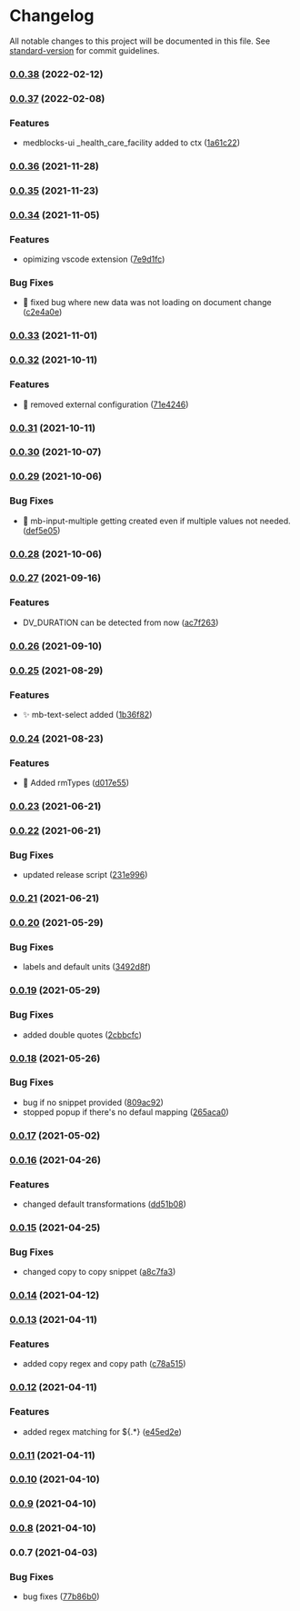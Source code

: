 # Changelog

All notable changes to this project will be documented in this file. See [standard-version](https://github.com/conventional-changelog/standard-version) for commit guidelines.

### [0.0.38](https://github.com/sidharthramesh/vscode-medblocks-ui/compare/v0.0.37...v0.0.38) (2022-02-12)

### [0.0.37](https://github.com/sidharthramesh/vscode-medblocks-ui/compare/v0.0.36...v0.0.37) (2022-02-08)


### Features

* medblocks-ui _health_care_facility added to ctx ([1a61c22](https://github.com/sidharthramesh/vscode-medblocks-ui/commit/1a61c229c4d3c33bc19e2d95f603a781864ed38d))

### [0.0.36](https://github.com/sidharthramesh/vscode-medblocks-ui/compare/v0.0.35...v0.0.36) (2021-11-28)

### [0.0.35](https://github.com/sidharthramesh/vscode-medblocks-ui/compare/v0.0.34...v0.0.35) (2021-11-23)

### [0.0.34](https://github.com/sidharthramesh/vscode-medblocks-ui/compare/v0.0.33...v0.0.34) (2021-11-05)


### Features

* opimizing vscode extension ([7e9d1fc](https://github.com/sidharthramesh/vscode-medblocks-ui/commit/7e9d1fcc1dbabf29e4e5b07ae61f207cd88aed3d))


### Bug Fixes

* :bug: fixed bug where new data was not loading on document change ([c2e4a0e](https://github.com/sidharthramesh/vscode-medblocks-ui/commit/c2e4a0ece97186e3ae19e35dfe429113b29d83e2))

### [0.0.33](https://github.com/sidharthramesh/vscode-medblocks-ui/compare/v0.0.32...v0.0.33) (2021-11-01)
### [0.0.32](https://github.com/sidharthramesh/vscode-medblocks-ui/compare/v0.0.31...v0.0.32) (2021-10-11)


### Features

* :bug: removed external configuration ([71e4246](https://github.com/sidharthramesh/vscode-medblocks-ui/commit/71e42468e00015eba30c353ef6727ddfc87b4320))

### [0.0.31](https://github.com/sidharthramesh/vscode-medblocks-ui/compare/v0.0.30...v0.0.31) (2021-10-11)

### [0.0.30](https://github.com/sidharthramesh/vscode-medblocks-ui/compare/v0.0.29...v0.0.30) (2021-10-07)

### [0.0.29](https://github.com/sidharthramesh/vscode-medblocks-ui/compare/v0.0.28...v0.0.29) (2021-10-06)


### Bug Fixes

* :bug: mb-input-multiple getting created even if multiple values not needed. ([def5e05](https://github.com/sidharthramesh/vscode-medblocks-ui/commit/def5e05281fd732ccea452c8c77b1fec862c60f6))

### [0.0.28](https://github.com/sidharthramesh/vscode-medblocks-ui/compare/v0.0.27...v0.0.28) (2021-10-06)

### [0.0.27](https://github.com/sidharthramesh/vscode-medblocks-ui/compare/v0.0.26...v0.0.27) (2021-09-16)


### Features

* DV_DURATION can be detected from now ([ac7f263](https://github.com/sidharthramesh/vscode-medblocks-ui/commit/ac7f2631baabdd14952d137ced53f680e2e32078))

### [0.0.26](https://github.com/sidharthramesh/vscode-medblocks-ui/compare/v0.0.25...v0.0.26) (2021-09-10)

### [0.0.25](https://github.com/sidharthramesh/vscode-medblocks-ui/compare/v0.0.24...v0.0.25) (2021-08-29)


### Features

* :sparkles: mb-text-select added ([1b36f82](https://github.com/sidharthramesh/vscode-medblocks-ui/commit/1b36f8240a77a24e86ce997517343de78e551d1d))

### [0.0.24](https://github.com/sidharthramesh/vscode-medblocks-ui/compare/v0.0.23...v0.0.24) (2021-08-23)


### Features

* :art: Added rmTypes ([d017e55](https://github.com/sidharthramesh/vscode-medblocks-ui/commit/d017e55098bb2f21c192fc03eb767f31ad34401f))

### [0.0.23](https://github.com/sidharthramesh/vscode-medblocks-ui/compare/v0.0.22...v0.0.23) (2021-06-21)

### [0.0.22](https://github.com/sidharthramesh/vscode-medblocks-ui/compare/v0.0.21...v0.0.22) (2021-06-21)


### Bug Fixes

* updated release script ([231e996](https://github.com/sidharthramesh/vscode-medblocks-ui/commit/231e99699534da45018accb339cd062bb93c9894))

### [0.0.21](https://github.com/sidharthramesh/vscode-medblocks-ui/compare/v0.0.20...v0.0.21) (2021-06-21)

### [0.0.20](https://github.com/sidharthramesh/vscode-medblocks-ui/compare/v0.0.19...v0.0.20) (2021-05-29)


### Bug Fixes

* labels and default units ([3492d8f](https://github.com/sidharthramesh/vscode-medblocks-ui/commit/3492d8ffa3f259770a6cba592bc3d60e744229eb))

### [0.0.19](https://github.com/sidharthramesh/vscode-medblocks-ui/compare/v0.0.18...v0.0.19) (2021-05-29)


### Bug Fixes

* added double quotes ([2cbbcfc](https://github.com/sidharthramesh/vscode-medblocks-ui/commit/2cbbcfc808e48c9b19c9231d00fb03d944315546))

### [0.0.18](https://github.com/sidharthramesh/vscode-medblocks-ui/compare/v0.0.17...v0.0.18) (2021-05-26)


### Bug Fixes

* bug if no snippet provided ([809ac92](https://github.com/sidharthramesh/vscode-medblocks-ui/commit/809ac9206529bc8b231964b7e435f60dceb0ad76))
* stopped popup if there's no defaul mapping ([265aca0](https://github.com/sidharthramesh/vscode-medblocks-ui/commit/265aca031911a6c641b4c8dfd3a5ed899835881e))

### [0.0.17](https://github.com/sidharthramesh/vscode-medblocks-ui/compare/v0.0.16...v0.0.17) (2021-05-02)

### [0.0.16](https://github.com/sidharthramesh/vscode-medblocks-ui/compare/v0.0.15...v0.0.16) (2021-04-26)


### Features

* changed default transformations ([dd51b08](https://github.com/sidharthramesh/vscode-medblocks-ui/commit/dd51b086c76d98dd0721a2dc8e63f878c1968bcd))

### [0.0.15](https://github.com/sidharthramesh/vscode-medblocks-ui/compare/v0.0.14...v0.0.15) (2021-04-25)


### Bug Fixes

* changed copy to copy snippet ([a8c7fa3](https://github.com/sidharthramesh/vscode-medblocks-ui/commit/a8c7fa33ce1a13f38272ea753b345ed2363935f7))

### [0.0.14](https://github.com/sidharthramesh/vscode-medblocks-ui/compare/v0.0.13...v0.0.14) (2021-04-12)

### [0.0.13](https://github.com/sidharthramesh/vscode-medblocks-ui/compare/v0.0.12...v0.0.13) (2021-04-11)

### Features

- added copy regex and copy path ([c78a515](https://github.com/sidharthramesh/vscode-medblocks-ui/commit/c78a5151d49f48ff092fbd15fc655622843b0a87))

### [0.0.12](https://github.com/sidharthramesh/vscode-medblocks-ui/compare/v0.0.11...v0.0.12) (2021-04-11)

### Features

- added regex matching for ${.\*} ([e45ed2e](https://github.com/sidharthramesh/vscode-medblocks-ui/commit/e45ed2e24bccb2b44d05dd976c947e3876effa61))

### [0.0.11](https://github.com/sidharthramesh/vscode-medblocks-ui/compare/v0.0.10...v0.0.11) (2021-04-11)

### [0.0.10](https://github.com/sidharthramesh/vscode-medblocks-ui/compare/v0.0.9...v0.0.10) (2021-04-10)

### [0.0.9](https://github.com/sidharthramesh/vscode-medblocks-ui/compare/v0.0.8...v0.0.9) (2021-04-10)

### [0.0.8](https://github.com/sidharthramesh/vscode-medblocks-ui/compare/v0.0.7...v0.0.8) (2021-04-10)

### 0.0.7 (2021-04-03)

### Bug Fixes

- bug fixes ([77b86b0](https://github.com/sidharthramesh/vscode-medblocks-ui/commit/77b86b0f02a0b54ded00b45559fcab05810b02bb))
